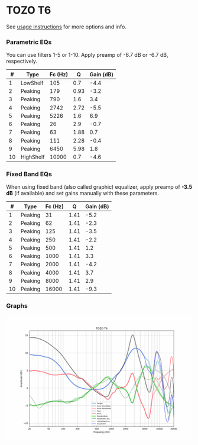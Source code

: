 # TOZO T6
See [usage instructions](https://github.com/jaakkopasanen/AutoEq#usage) for more options and info.

### Parametric EQs
You can use filters 1-5 or 1-10. Apply preamp of -6.7 dB or -6.7 dB, respectively.

|   # | Type      |   Fc (Hz) |    Q |   Gain (dB) |
|-----|-----------|-----------|------|-------------|
|   1 | LowShelf  |       105 | 0.7  |        -4.4 |
|   2 | Peaking   |       179 | 0.93 |        -3.2 |
|   3 | Peaking   |       790 | 1.6  |         3.4 |
|   4 | Peaking   |      2742 | 2.72 |        -5.5 |
|   5 | Peaking   |      5226 | 1.6  |         6.9 |
|   6 | Peaking   |        26 | 2.9  |        -0.7 |
|   7 | Peaking   |        63 | 1.88 |         0.7 |
|   8 | Peaking   |       111 | 2.28 |        -0.4 |
|   9 | Peaking   |      6450 | 5.98 |         1.8 |
|  10 | HighShelf |     10000 | 0.7  |        -4.6 |

### Fixed Band EQs
When using fixed band (also called graphic) equalizer, apply preamp of **-3.5 dB** (if available) and set gains manually with these parameters.

|   # | Type    |   Fc (Hz) |    Q |   Gain (dB) |
|-----|---------|-----------|------|-------------|
|   1 | Peaking |        31 | 1.41 |        -5.2 |
|   2 | Peaking |        62 | 1.41 |        -2.3 |
|   3 | Peaking |       125 | 1.41 |        -3.5 |
|   4 | Peaking |       250 | 1.41 |        -2.2 |
|   5 | Peaking |       500 | 1.41 |         1.2 |
|   6 | Peaking |      1000 | 1.41 |         3.3 |
|   7 | Peaking |      2000 | 1.41 |        -4.2 |
|   8 | Peaking |      4000 | 1.41 |         3.7 |
|   9 | Peaking |      8000 | 1.41 |         2.9 |
|  10 | Peaking |     16000 | 1.41 |        -9.3 |

### Graphs
![](./TOZO%20T6.png)
